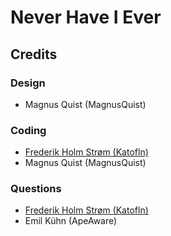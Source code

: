 # Never Have I Ever

## Credits
### Design
- Magnus Quist (MagnusQuist)
### Coding
- [Frederik Holm Strøm (Katofln)](https://frederikstroem.com/)
- Magnus Quist (MagnusQuist)
### Questions
- [Frederik Holm Strøm (Katofln)](https://frederikstroem.com/)
- Emil Kühn (ApeAware)

